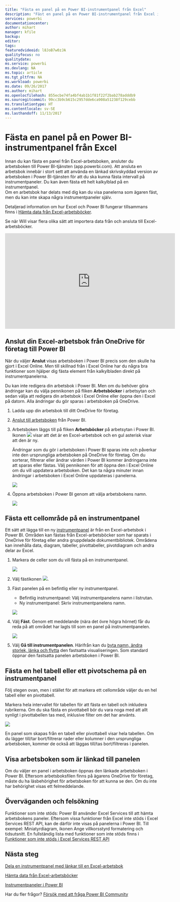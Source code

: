 ```yaml
---
title: "Fästa en panel på en Power BI-instrumentpanel från Excel"
description: "Fäst en panel på en Power BI-instrumentpanel från Excel i OneDrive för företag. Fästa intervall, diagram, tabeller"
services: powerbi
documentationcenter: 
author: mihart
manager: kfile
backup: 
editor: 
tags: 
featuredvideoid: l8JoB7w0zJA
qualityfocus: no
qualitydate: 
ms.service: powerbi
ms.devlang: NA
ms.topic: article
ms.tgt_pltfrm: NA
ms.workload: powerbi
ms.date: 09/26/2017
ms.author: mihart
ms.openlocfilehash: 855ecbe74fa4bf4ab1b1f81f22f2bab278adddb9
ms.sourcegitcommit: 99cc3b9cb615c2957dde6ca908a51238f129cebb
ms.translationtype: HT
ms.contentlocale: sv-SE
ms.lasthandoff: 11/13/2017
---
```

# <a name="pin-a-tile-to-a-power-bi-dashboard-from-excel"></a>Fästa en panel på en Power BI-instrumentpanel från Excel
Innan du kan fästa en panel från Excel-arbetsboken, ansluter du arbetsboken till Power BI-tjänsten (app.powerbi.com). Att ansluta en arbetsbok innebär i stort sett att använda en länkad skrivskyddad version av arbetsboken i Power BI-tjänsten för att du ska kunna fästa intervall på instrumentpaneler. Du kan även fästa ett helt kalkylblad på en instrumentpanel.  
Om en arbetsbok har delats med dig kan du visa panelerna som ägaren fäst, men du kan inte skapa några instrumentpaneler själv. 

Detaljerad information om hur Excel och Power BI fungerar tillsammans finns i [Hämta data från Excel-arbetsböcker](http://go.microsoft.com/fwlink/?LinkID=521962).

Se när Will visar flera olika sätt att importera data från och ansluta till Excel-arbetsböcker.

<iframe width="560" height="315" src="https://www.youtube.com/embed/l8JoB7w0zJA" frameborder="0" allowfullscreen></iframe>

## <a name="connect-your-excel-workbook-from-onedrive-for-business-to-power-bi"></a>Anslut din Excel-arbetsbok från OneDrive för företag till Power BI
När du väljer **Anslut** visas arbetsboken i Power BI precis som den skulle ha gjort i Excel Online. Men till skillnad från i Excel Online har du några bra funktioner som hjälper dig fästa element från kalkylbladen direkt på instrumentpanelerna.

Du kan inte redigera din arbetsbok i Power BI. Men om du behöver göra ändringar kan du välja pennikonen på fliken **Arbetsböcker** i arbetsytan och sedan välja att redigera din arbetsbok i Excel Online eller öppna den i Excel på datorn. Alla ändringar du gör sparas i arbetsboken på OneDrive.

1. Ladda upp din arbetsbok till ditt OneDrive för företag.
2. [Anslut till arbetsboken](service-excel-workbook-files.md) från Power BI.
3. Arbetsboken läggs till på fliken **Arbetsböcker** på arbetsytan i Power BI.  Ikonen ![](media/service-dashboard-pin-tile-from-excel/pbi_workbookicon.png) visar att det är en Excel-arbetsbok och en gul asterisk visar att den är ny.
   
    Ändringar som du gör i arbetsboken i Power BI sparas inte och påverkar inte den ursprungliga arbetsboken på OneDrive för företag. Om du sorterar, filtrerar eller ändrar värden i Power BI kommer ändringarna inte att sparas eller fästas. Välj pennikonen för att öppna den i Excel Online om du vill uppdatera arbetsboken. Det kan ta några minuter innan ändringar i arbetsboken i Excel Online uppdateras i panelerna.     
   
   ![](media/service-dashboard-pin-tile-from-excel/power-bi-workbooks.png)
4. Öppna arbetsboken i Power BI genom att välja arbetsbokens namn.
   
   ![](media/service-dashboard-pin-tile-from-excel/power-bi-opened.png)

## <a name="pin-a-range-of-cells-to-a-dashboard"></a>Fästa ett cellområde på en instrumentpanel
Ett sätt att lägga till en ny [instrumentpanel](service-dashboard-tiles.md) är från en Excel-arbetsbok i Power BI. Områden kan fästas från Excel-arbetsböcker som har sparats i OneDrive för företag eller andra gruppdelade dokumentbibliotek. Områdena kan innehålla data, diagram, tabeller, pivottabeller, pivotdiagram och andra delar av Excel.

1. Markera de celler som du vill fästa på en instrumentpanel.
   
    ![](media/service-dashboard-pin-tile-from-excel/pbi_selectrange.png)
2. Välj fästikonen ![](media/service-dashboard-pin-tile-from-excel/pbi_pintile_small.png). 
3. Fäst panelen på en befintlig eller ny instrumentpanel. 
   
   * Befintlig instrumentpanel: Välj instrumentpanelens namn i listrutan.
   * Ny instrumentpanel: Skriv instrumentpanelens namn.
   
   ![](media/service-dashboard-pin-tile-from-excel/pbi_dashdialog1.png)
4. Välj **Fäst**. Genom ett meddelande (nära det övre högra hörnet) får du reda på att området har lagts till som en panel på instrumentpanelen. 
   
    ![](media/service-dashboard-pin-tile-from-excel/power-bi-go-to-dashboard.png)
5. Välj **Gå till instrumentpanelen**. Härifrån kan du [byta namn, ändra storlek, länka och flytta](service-dashboard-edit-tile.md) den fastsatta visualiseringen. Som standard öppnar den fastsatta panelen arbetsboken i Power BI.

## <a name="pin-an-entire-table-or-pivot-chart-to-a-dashboard"></a>Fästa en hel tabell eller ett pivotschema på en instrumentpanel
Följ stegen ovan, men i stället för att markera ett cellområde väljer du en hel tabell eller en pivottabell.

Markera hela intervallet för tabellen för att fästa en tabell och inkludera rubrikerna.  Om du ska fästa en pivottabell bör du vara noga med att allt synligt i pivottabellen tas med, inklusive filter om det har använts.

 ![](media/service-dashboard-pin-tile-from-excel/pbi_selecttable.png)

En panel som skapas från en tabell eller pivottabell visar hela tabellen.  Om du lägger till/tar bort/filtrerar rader eller kolumner i den ursprungliga arbetsboken, kommer de också att läggas till/tas bort/filtreras i panelen.

## <a name="view-the-workbook-linked-to-the-tile"></a>Visa arbetsboken som är länkad till panelen
Om du väljer en panel i arbetsboken öppnas den länkade arbetsboken i Power BI. Eftersom arbetsboksfilen finns på ägarens OneDrive för företag, måste du ha läsbehörighet för arbetsboken för att kunna se den. Om du inte har behörighet visas ett felmeddelande.  

## <a name="considerations-and-troubleshooting"></a>Överväganden och felsökning
Funktioner som inte stöds: Power BI använder Excel Services till att hämta arbetsbokens paneler. Eftersom vissa funktioner från Excel inte stöds i Excel Services REST API, kan de därför inte visas på panelerna i Power BI. Till exempel: Miniatyrdiagram, ikonen Ange villkorsstyrd formatering och tidsutsnitt. En fullständig lista med funktioner som inte stöds finns i [Funktioner som inte stöds i Excel Services REST API](http://msdn.microsoft.com/library/office/ff394477.aspx)

## <a name="next-steps"></a>Nästa steg
[Dela en instrumentpanel med länkar till en Excel-arbetsbok](service-share-dashboard-that-links-to-excel-onedrive.md)

[Hämta data från Excel-arbetsböcker](service-excel-workbook-files.md)

[Instrumentpaneler i Power BI](service-dashboards.md)

Har du fler frågor? [Försök med att fråga Power BI Community](http://community.powerbi.com/)

